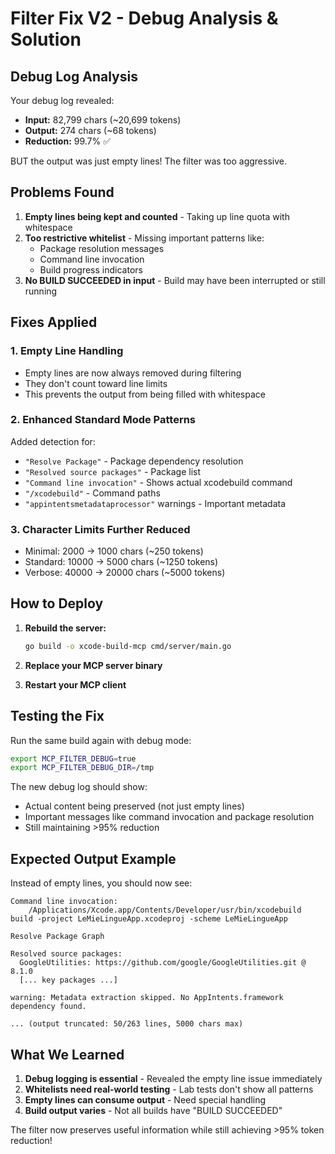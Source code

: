 # Filter Fix V2 - Debug Analysis & Solution

## Debug Log Analysis

Your debug log revealed:
- **Input:** 82,799 chars (~20,699 tokens)
- **Output:** 274 chars (~68 tokens) 
- **Reduction:** 99.7% ✅

BUT the output was just empty lines! The filter was too aggressive.

## Problems Found

1. **Empty lines being kept and counted** - Taking up line quota with whitespace
2. **Too restrictive whitelist** - Missing important patterns like:
   - Package resolution messages
   - Command line invocation
   - Build progress indicators
3. **No BUILD SUCCEEDED in input** - Build may have been interrupted or still running

## Fixes Applied

### 1. Empty Line Handling
- Empty lines are now always removed during filtering
- They don't count toward line limits
- This prevents the output from being filled with whitespace

### 2. Enhanced Standard Mode Patterns
Added detection for:
- `"Resolve Package"` - Package dependency resolution
- `"Resolved source packages"` - Package list
- `"Command line invocation"` - Shows actual xcodebuild command
- `"/xcodebuild"` - Command paths
- `"appintentsmetadataprocessor"` warnings - Important metadata

### 3. Character Limits Further Reduced
- Minimal: 2000 → 1000 chars (~250 tokens)
- Standard: 10000 → 5000 chars (~1250 tokens)
- Verbose: 40000 → 20000 chars (~5000 tokens)

## How to Deploy

1. **Rebuild the server:**
   ```bash
   go build -o xcode-build-mcp cmd/server/main.go
   ```

2. **Replace your MCP server binary**

3. **Restart your MCP client**

## Testing the Fix

Run the same build again with debug mode:
```bash
export MCP_FILTER_DEBUG=true
export MCP_FILTER_DEBUG_DIR=/tmp
```

The new debug log should show:
- Actual content being preserved (not just empty lines)
- Important messages like command invocation and package resolution
- Still maintaining >95% reduction

## Expected Output Example

Instead of empty lines, you should now see:
```
Command line invocation:
    /Applications/Xcode.app/Contents/Developer/usr/bin/xcodebuild build -project LeMieLingueApp.xcodeproj -scheme LeMieLingueApp

Resolve Package Graph

Resolved source packages:
  GoogleUtilities: https://github.com/google/GoogleUtilities.git @ 8.1.0
  [... key packages ...]

warning: Metadata extraction skipped. No AppIntents.framework dependency found.

... (output truncated: 50/263 lines, 5000 chars max)
```

## What We Learned

1. **Debug logging is essential** - Revealed the empty line issue immediately
2. **Whitelists need real-world testing** - Lab tests don't show all patterns
3. **Empty lines can consume output** - Need special handling
4. **Build output varies** - Not all builds have "BUILD SUCCEEDED"

The filter now preserves useful information while still achieving >95% token reduction!